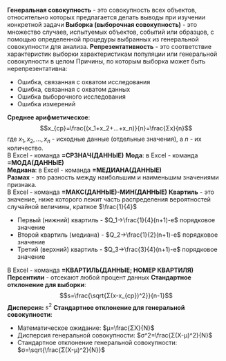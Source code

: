 **Генеральная совокупность** - это совокупность всех объектов, относительно которых предлагается делать выводы при изучении конкретной задачи
**Выборка (выборочная совокупность)** - это множество случаев, испытуемых объектов, событий или образцов, с помощью определенной процедуры выбранных из генеральной совокупности для анализа.
**Репрезентативность** - это соответствие характеристик выборки характеристикам популяции или генеральной совокупности в целом
Причины, по которым выборка может быть нерепрезентативна:
- Ошибка, связанная с охватом исследования
- Ошибка, связанная с охватом данных
- Ошибка выборочного исследования
- Ошибка измерений
  
**Среднее арифметическое**:
$$x_{ср}=\frac{(x_1+x_2+...+x_n)}{n}=\frac{Σx}{n}$$
где $x_1, x_2, ..., x_n$ - исходные данные (отдельные значения), а $n$ - их количество.  
В Excel - команда **=СРЗНАЧ(ДАННЫЕ)** 
**Мода**: в Excel - команда **=МОДА(ДАННЫЕ)**  
**Медиана**: в Excel - команда **=МЕДИАНА(ДАННЫЕ)**  
**Размах** - это разность между наибольшим и наименьшим значениями признака.  
В Excel - команда **=МАКС(ДАННЫЕ)-МИН(ДАННЫЕ)**
**Квартиль** - это значение, ниже которого лежит часть распределения вероятностей случайной величины, кратное $\frac{1}{4}$  
- Первый (нижний) квартиль - $Q_1→\frac{1}{4}(n+1)-е$ порядковое значение
- Второй квартиль (медиана) - $Q_2→\frac{1}{2}(n+1)-е$ порядковое значение
- Третий (верхний) квартиль - $Q_3→\frac{3}{4}(n+1)-е$ порядковое значение
  
В Excel - команда **=КВАРТИЛЬ(ДАННЫЕ; НОМЕР КВАРТИЛЯ)**  
**Персентили** - отсекают любой процент данных
**Стандартное отклонение для выборки**: $$s=\frac{\sqrt{Σ(x-x_{ср})^2}}{n-1}$$
**Дисперсия:** $s^2$
**Стандартное отклонение для генеральной совокупности**:
- Математическое ожидание: $μ=\frac{ΣX}{N}$
- Дисперсия генеральной совокупности: $σ^2=\frac{Σ(X-μ)^2}{N}$
- Стандартное отклонение генеральной совокупности: $σ=\sqrt{\frac{Σ(X-μ)^2}{N}}$